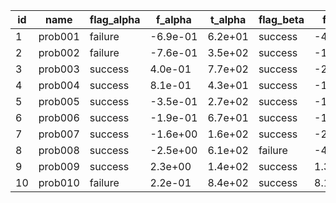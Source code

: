 |    id |    name | flag_alpha |  f_alpha |  t_alpha | flag_beta |   f_beta |   t_beta | flag_gamma |  f_gamma |  t_gamma |
|-------|---------|------------|----------|----------|-----------|----------|----------|------------|----------|----------|
|     1 | prob001 |    failure | -6.9e-01 |  6.2e+01 |   success | -4.8e-01 |  3.9e+02 |    failure | -1.0e+00 |  7.0e+02 |
|     2 | prob002 |    failure | -7.6e-01 |  3.5e+02 |   success | -1.2e+00 |  4.8e+02 |    success |  1.0e+00 |  4.4e+02 |
|     3 | prob003 |    success |  4.0e-01 |  7.7e+02 |   success | -2.1e-01 |  6.8e+01 |    success | -1.2e+00 |  9.9e+02 |
|     4 | prob004 |    success |  8.1e-01 |  4.3e+01 |   success | -1.4e+00 |  4.8e+02 |    success |  5.3e-01 |  1.0e+03 |
|     5 | prob005 |    success | -3.5e-01 |  2.7e+02 |   success | -1.5e+00 |  4.7e+02 |    success | -3.1e-01 |  5.1e+02 |
|     6 | prob006 |    success | -1.9e-01 |  6.7e+01 |   success | -1.2e+00 |  4.5e+02 |    success |  9.9e-01 |  2.2e+02 |
|     7 | prob007 |    success | -1.6e+00 |  1.6e+02 |   success | -2.0e+00 |  6.4e+02 |    success | -1.2e+00 |  8.6e+02 |
|     8 | prob008 |    success | -2.5e+00 |  6.1e+02 |   failure | -4.7e-01 |  6.7e+02 |    success |  6.8e-01 |  9.1e+02 |
|     9 | prob009 |    success |  2.3e+00 |  1.4e+02 |   success |  1.3e+00 |  9.5e+01 |    failure |  2.0e-03 |  4.4e+02 |
|    10 | prob010 |    failure |  2.2e-01 |  8.4e+02 |   success |  8.1e-01 |  9.5e+02 |    success | -4.8e-01 |  6.6e+01 |

